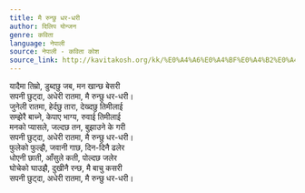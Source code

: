```yaml
---
title: मै रुन्छु धर-धरी
author: दिलिप योन्जन
genre: कविता
language: नेपाली
source: नेपाली - कविता कोश
source_link: http://kavitakosh.org/kk/%E0%A4%A6%E0%A4%BF%E0%A4%B2%E0%A4%BF%E0%A4%AA_%E0%A4%AF%E0%A5%8B%E0%A4%A8%E0%A5%8D%E0%A4%9C%E0%A4%A8
---
```


यादैमा तिम्रो, डुब्दछु जब, मन खान्छ बेसरी  
सपनी छुट्दा, अधेरी रातमा, मै रुन्छु धर-धरी।  
जुनेली रातमा, हेर्दछु तारा, देख्दछु तिमीलाई  
सम्झेरै बाच्ने, केपाए भाग्य, रुवाई तिमीलाई  
मनको प्यासले, जल्दछ तन, बुझाउने के गरी  
सपनी छुट्दा, अधेरी रातमा, मै रुन्छु धर-धरी।  
फुलेको फुल्झै, जवानी गाछ, दिन-दिनै ढलेर  
धोएनी छाती, आँसुले कती, पोल्दछ जलेर  
घोचेको घाउझै, दुखीनै रन्छ, मै बाचु कसरी  
सपनी छुट्दा, अधेरी रातमा, मै रुन्छु धर-धरी।
